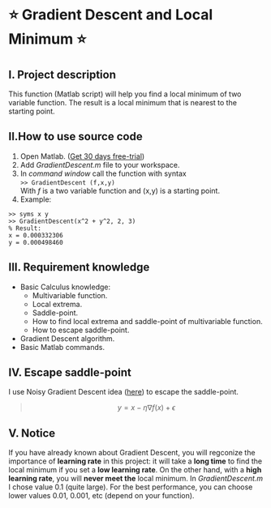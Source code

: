 # :star: Gradient Descent and Local Minimum :star:
## I. Project description
This function (Matlab script) will help you find a local minimum of two variable function. The result is a local minimum that is nearest to the starting point.
## II.How to use source code
1. Open Matlab. ([Get 30 days free-trial](https://www.youtube.com/watch?v=DVfWATmX2nE))
2. Add *GradientDescent.m* file to your workspace.
3. In *command window* call the function with syntax \
```>> GradientDescent (f,x,y)```\
With *f* is a two variable function and (x,y) is a starting point.
4.  Example:
```
>> syms x y
>> GradientDescent(x^2 + y^2, 2, 3)
% Result:
x = 0.000332306
y = 0.000498460
```
## III. Requirement knowledge
- Basic Calculus knowledge:
    - Multivariable function.
    - Local extrema.
    - Saddle-point.
    - How to find local extrema and saddle-point of multivariable function.
    - How to escape saddle-point.
- Gradient Descent algorithm. 
- Basic Matlab commands.

## IV. Escape saddle-point
I use Noisy Gradient Descent idea ([here](https://www.offconvex.org/2016/03/22/saddlepoints/)) to escape the saddle-point.
>$$y = x-\eta\nabla f(x) + \epsilon$$
## V. Notice
If you have already known about Gradient Descent, you will regconize the importance of **learning rate** in this project: it will take a **long time** to find the local minimum if you set a **low learning rate**. On the other hand, with a **high learning rate**, you will **never meet the** local minimum.
In *GradientDescent.m* I chose value 0.1 (quite large). For the best performance, you can choose lower values 0.01, 0.001, etc (depend on your function).



